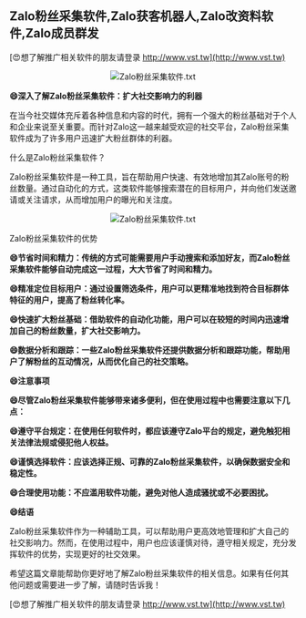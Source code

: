 ## **Zalo粉丝采集软件,Zalo获客机器人,Zalo改资料软件,Zalo成员群发**

[😍想了解推广相关软件的朋友请登录 http://www.vst.tw](http://www.vst.tw)

 <center><img src="https://vst.tw/MP4/tuiguang/png/4.png" alt="Zalo粉丝采集软件.txt"></center>

**😄深入了解Zalo粉丝采集软件：扩大社交影响力的利器**

在当今社交媒体充斥着各种信息和内容的时代，拥有一个强大的粉丝基础对于个人和企业来说至关重要。而针对Zalo这一越来越受欢迎的社交平台，Zalo粉丝采集软件成为了许多用户迅速扩大粉丝群体的利器。

什么是Zalo粉丝采集软件？

Zalo粉丝采集软件是一种工具，旨在帮助用户快速、有效地增加其Zalo账号的粉丝数量。通过自动化的方式，这类软件能够搜索潜在的目标用户，并向他们发送邀请或关注请求，从而增加用户的曝光和关注度。

 <center><img src="https://vst.tw/MP4/tuiguang/png/5.png" alt="Zalo粉丝采集软件.txt"></center>

Zalo粉丝采集软件的优势

**😄节省时间和精力：传统的方式可能需要用户手动搜索和添加好友，而Zalo粉丝采集软件能够自动完成这一过程，大大节省了时间和精力。**

**😄精准定位目标用户：通过设置筛选条件，用户可以更精准地找到符合目标群体特征的用户，提高了粉丝转化率。**

**😄快速扩大粉丝基础：借助软件的自动化功能，用户可以在较短的时间内迅速增加自己的粉丝数量，扩大社交影响力。**

**😄数据分析和跟踪：一些Zalo粉丝采集软件还提供数据分析和跟踪功能，帮助用户了解粉丝的互动情况，从而优化自己的社交策略。**

**😄注意事项**

**😄尽管Zalo粉丝采集软件能够带来诸多便利，但在使用过程中也需要注意以下几点：**

**😄遵守平台规定：在使用任何软件时，都应该遵守Zalo平台的规定，避免触犯相关法律法规或侵犯他人权益。**

**😄谨慎选择软件：应该选择正规、可靠的Zalo粉丝采集软件，以确保数据安全和稳定性。**

**😄合理使用功能：不应滥用软件功能，避免对他人造成骚扰或不必要困扰。**

**😄结语**

Zalo粉丝采集软件作为一种辅助工具，可以帮助用户更高效地管理和扩大自己的社交影响力。然而，在使用过程中，用户也应该谨慎对待，遵守相关规定，充分发挥软件的优势，实现更好的社交效果。

希望这篇文章能帮助你更好地了解Zalo粉丝采集软件的相关信息。如果有任何其他问题或需要进一步了解，请随时告诉我！

[😍想了解推广相关软件的朋友请登录 http://www.vst.tw](http://www.vst.tw)




